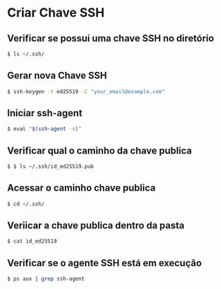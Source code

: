 # Criar Chave SSH

## Verificar se possui uma chave SSH no diretório

```bash
$ ls ~/.ssh/
```

## Gerar nova Chave SSH

```bash
$ ssh-keygen -t ed25519 -C "your_email@example.com"
```

## Iniciar ssh-agent

```bash
$ eval "$(ssh-agent -s)"
```

## Verificar qual o caminho da chave publica

```bash
$ $ ls ~/.ssh/id_ed25519.pub
```

## Acessar o caminho chave publica

```bash
$ cd ~/.ssh/
```

## Veriicar a chave publica dentro da pasta

```bash
$ cat id_ed25519
```

## Verificar se o agente SSH está em execução

```bash
$ ps aux | grep ssh-agent
```